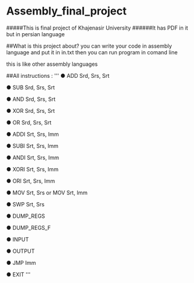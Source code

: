 # Assembly_final_project
#####This is final project of Khajenasir University 
######It has PDF in it but in persian language 

##What is this project about?
you can write your code in assembly language and put it in in.txt
then you can run program in comand line 

this is like other assembly languages 


##All instructions :
'''
● ADD Srd, Srs, Srt

● SUB Srd, Srs, Srt

● AND Srd, Srs, Srt

● XOR Srd, Srs, Srt

● OR Srd, Srs, Srt

● ADDI Srt, Srs, Imm

● SUBI Srt, Srs, Imm

● ANDI Srt, Srs, Imm

● XORI Srt, Srs, Imm

● ORI Srt, Srs, Imm

● MOV Srt, Srs or MOV Srt, Imm

● SWP Srt, Srs

● DUMP_REGS

● DUMP_REGS_F

● INPUT

● OUTPUT

● JMP Imm

● EXIT
'''
